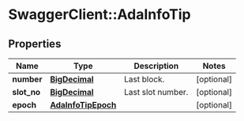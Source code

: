 # SwaggerClient::AdaInfoTip

## Properties
Name | Type | Description | Notes
------------ | ------------- | ------------- | -------------
**number** | [**BigDecimal**](BigDecimal.md) | Last block. | [optional] 
**slot_no** | [**BigDecimal**](BigDecimal.md) | Last slot number. | [optional] 
**epoch** | [**AdaInfoTipEpoch**](AdaInfoTipEpoch.md) |  | [optional] 

